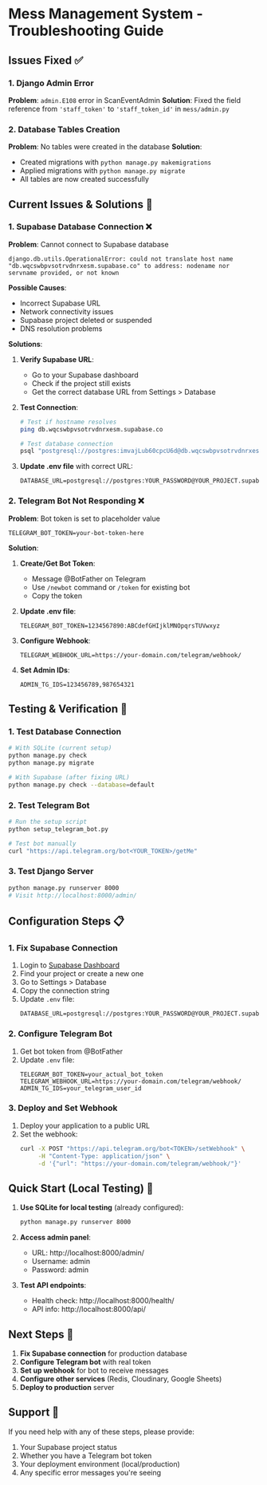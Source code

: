 # Mess Management System - Troubleshooting Guide

## Issues Fixed ✅

### 1. Django Admin Error
**Problem**: `admin.E108` error in ScanEventAdmin
**Solution**: Fixed the field reference from `'staff_token'` to `'staff_token_id'` in `mess/admin.py`

### 2. Database Tables Creation
**Problem**: No tables were created in the database
**Solution**: 
- Created migrations with `python manage.py makemigrations`
- Applied migrations with `python manage.py migrate`
- All tables are now created successfully

## Current Issues & Solutions 🔧

### 1. Supabase Database Connection ❌

**Problem**: Cannot connect to Supabase database
```
django.db.utils.OperationalError: could not translate host name "db.wqcswbpvsotrvdnrxesm.supabase.co" to address: nodename nor servname provided, or not known
```

**Possible Causes**:
- Incorrect Supabase URL
- Network connectivity issues
- Supabase project deleted or suspended
- DNS resolution problems

**Solutions**:
1. **Verify Supabase URL**: 
   - Go to your Supabase dashboard
   - Check if the project still exists
   - Get the correct database URL from Settings > Database

2. **Test Connection**:
   ```bash
   # Test if hostname resolves
   ping db.wqcswbpvsotrvdnrxesm.supabase.co
   
   # Test database connection
   psql "postgresql://postgres:imvajLub60cpcU6d@db.wqcswbpvsotrvdnrxesm.supabase.co:5432/postgres"
   ```

3. **Update .env file** with correct URL:
   ```env
   DATABASE_URL=postgresql://postgres:YOUR_PASSWORD@YOUR_PROJECT.supabase.co:5432/postgres
   ```

### 2. Telegram Bot Not Responding ❌

**Problem**: Bot token is set to placeholder value
```env
TELEGRAM_BOT_TOKEN=your-bot-token-here
```

**Solution**:
1. **Create/Get Bot Token**:
   - Message @BotFather on Telegram
   - Use `/newbot` command or `/token` for existing bot
   - Copy the token

2. **Update .env file**:
   ```env
   TELEGRAM_BOT_TOKEN=1234567890:ABCdefGHIjklMNOpqrsTUVwxyz
   ```

3. **Configure Webhook**:
   ```env
   TELEGRAM_WEBHOOK_URL=https://your-domain.com/telegram/webhook/
   ```

4. **Set Admin IDs**:
   ```env
   ADMIN_TG_IDS=123456789,987654321
   ```

## Testing & Verification 🧪

### 1. Test Database Connection
```bash
# With SQLite (current setup)
python manage.py check
python manage.py migrate

# With Supabase (after fixing URL)
python manage.py check --database=default
```

### 2. Test Telegram Bot
```bash
# Run the setup script
python setup_telegram_bot.py

# Test bot manually
curl "https://api.telegram.org/bot<YOUR_TOKEN>/getMe"
```

### 3. Test Django Server
```bash
python manage.py runserver 8000
# Visit http://localhost:8000/admin/
```

## Configuration Steps 📋

### 1. Fix Supabase Connection
1. Login to [Supabase Dashboard](https://supabase.com/dashboard)
2. Find your project or create a new one
3. Go to Settings > Database
4. Copy the connection string
5. Update `.env` file:
   ```env
   DATABASE_URL=postgresql://postgres:YOUR_PASSWORD@YOUR_PROJECT.supabase.co:5432/postgres
   ```

### 2. Configure Telegram Bot
1. Get bot token from @BotFather
2. Update `.env` file:
   ```env
   TELEGRAM_BOT_TOKEN=your_actual_bot_token
   TELEGRAM_WEBHOOK_URL=https://your-domain.com/telegram/webhook/
   ADMIN_TG_IDS=your_telegram_user_id
   ```

### 3. Deploy and Set Webhook
1. Deploy your application to a public URL
2. Set the webhook:
   ```bash
   curl -X POST "https://api.telegram.org/bot<TOKEN>/setWebhook" \
        -H "Content-Type: application/json" \
        -d '{"url": "https://your-domain.com/telegram/webhook/"}'
   ```

## Quick Start (Local Testing) 🚀

1. **Use SQLite for local testing** (already configured):
   ```bash
   python manage.py runserver 8000
   ```

2. **Access admin panel**:
   - URL: http://localhost:8000/admin/
   - Username: admin
   - Password: admin

3. **Test API endpoints**:
   - Health check: http://localhost:8000/health/
   - API info: http://localhost:8000/api/

## Next Steps 📝

1. **Fix Supabase connection** for production database
2. **Configure Telegram bot** with real token
3. **Set up webhook** for bot to receive messages
4. **Configure other services** (Redis, Cloudinary, Google Sheets)
5. **Deploy to production** server

## Support 💬

If you need help with any of these steps, please provide:
1. Your Supabase project status
2. Whether you have a Telegram bot token
3. Your deployment environment (local/production)
4. Any specific error messages you're seeing

